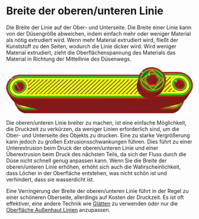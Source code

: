 Breite der oberen/unteren Linie
====
Die Breite der Linie auf der Ober- und Unterseite. Die Breite einer Linie kann von der Düsengröße abweichen, indem einfach mehr oder weniger Material als nötig extrudiert wird. Wenn mehr Material extrudiert wird, fließt der Kunststoff zu den Seiten, wodurch die Linie dicker wird. Wird weniger Material extrudiert, zieht die Oberflächenspannung des Materials das Material in Richtung der Mittellinie des Düsenwegs.

<!--screenshot {
"image_path": "skin_line_width.png",
"models": [
    {
        "script": "flipper_grip.scad",
        "transformation": ["scale(0.6)"]
    }
],
"camera_position": [0, 37, 107],
"settings": {"skin_line_width": 0.8},
"layer": 300,
"colours": 64
}-->
![Die oberen/unteren Linie sind deutlich breiter als der Rest](../images/skin_line_width.png)

Die oberen/unteren Linie breiter zu machen, ist eine einfache Möglichkeit, die Druckzeit zu verkürzen, da weniger Linien erforderlich sind, um die Ober- und Unterseite des Objekts zu drucken. Eine zu starke Vergrößerung kann jedoch zu großen Extrusionsschwankungen führen. Dies führt zu einer Unterextrusion beim Druck der oberen/unteren Linie und einer Überextrusion beim Druck des nächsten Teils, da sich der Fluss durch die Düse nicht schnell genug anpassen kann. Wenn Sie die Breite der oberen/unteren Linie erhöhen, erhöht sich auch die Wahrscheinlichkeit, dass Löcher in der Oberfläche entstehen, was nicht schön ist und verhindert, dass sie wasserdicht ist.

Eine Verringerung der Breite der oberen/unteren Linie führt in der Regel zu einer schöneren Oberseite, allerdings auf Kosten der Druckzeit. Es ist oft effektiver, eine andere Technik wie [Glätten](../top_bottom/ironing_enabled.md) zu verwenden oder nur die [Oberfläche Außenhaut Linien](../experimental/roofing_line_width.md) anzupassen.